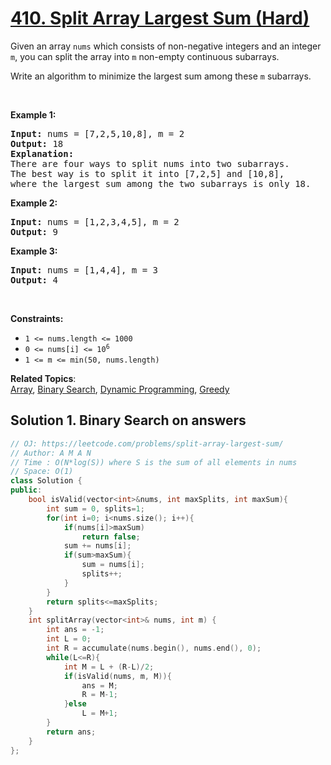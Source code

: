 # [410. Split Array Largest Sum (Hard)](https://leetcode.com/problems/split-array-largest-sum/)

<p>Given an array <code>nums</code> which consists of non-negative integers and an integer <code>m</code>, you can split the array into <code>m</code> non-empty continuous subarrays.</p>

<p>Write an algorithm to minimize the largest sum among these <code>m</code> subarrays.</p>

<p>&nbsp;</p>
<p><strong>Example 1:</strong></p>

<pre><strong>Input:</strong> nums = [7,2,5,10,8], m = 2
<strong>Output:</strong> 18
<strong>Explanation:</strong>
There are four ways to split nums into two subarrays.
The best way is to split it into [7,2,5] and [10,8],
where the largest sum among the two subarrays is only 18.
</pre>

<p><strong>Example 2:</strong></p>

<pre><strong>Input:</strong> nums = [1,2,3,4,5], m = 2
<strong>Output:</strong> 9
</pre>

<p><strong>Example 3:</strong></p>

<pre><strong>Input:</strong> nums = [1,4,4], m = 3
<strong>Output:</strong> 4
</pre>

<p>&nbsp;</p>
<p><strong>Constraints:</strong></p>

<ul>
	<li><code>1 &lt;= nums.length &lt;= 1000</code></li>
	<li><code>0 &lt;= nums[i] &lt;= 10<sup>6</sup></code></li>
	<li><code>1 &lt;= m &lt;= min(50, nums.length)</code></li>
</ul>


**Related Topics**:  
[Array](https://leetcode.com/tag/array/), [Binary Search](https://leetcode.com/tag/binary-search/), [Dynamic Programming](https://leetcode.com/tag/dynamic-programming/), [Greedy](https://leetcode.com/tag/greedy/)

## Solution 1. Binary Search on answers

```cpp
// OJ: https://leetcode.com/problems/split-array-largest-sum/
// Author: A M A N
// Time : O(N*log(S)) where S is the sum of all elements in nums
// Space: O(1)
class Solution {
public:
    bool isValid(vector<int>&nums, int maxSplits, int maxSum){
        int sum = 0, splits=1; 
        for(int i=0; i<nums.size(); i++){
            if(nums[i]>maxSum)
                return false;
            sum += nums[i];
            if(sum>maxSum){
                sum = nums[i];
                splits++;
            }
        }
        return splits<=maxSplits;
    }
    int splitArray(vector<int>& nums, int m) {
        int ans = -1;
        int L = 0;
        int R = accumulate(nums.begin(), nums.end(), 0);
        while(L<=R){
            int M = L + (R-L)/2;
            if(isValid(nums, m, M)){
                ans = M;
                R = M-1;
            }else
                L = M+1;
        }
        return ans;
    }
};
```